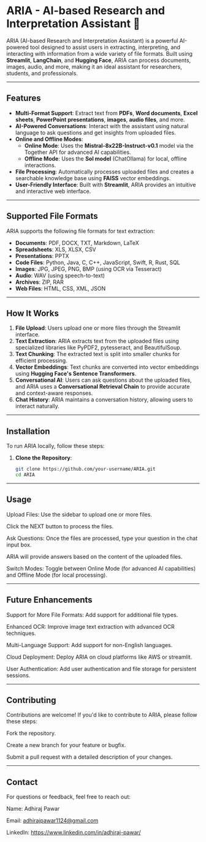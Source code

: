 # ARIA - AI-based Research and Interpretation Assistant 🚀

ARIA (AI-based Research and Interpretation Assistant) is a powerful AI-powered tool designed to assist users in extracting, interpreting, and interacting with information from a wide variety of file formats. Built using **Streamlit**, **LangChain**, and **Hugging Face**, ARIA can process documents, images, audio, and more, making it an ideal assistant for researchers, students, and professionals.

---

## Features

- **Multi-Format Support**: Extract text from **PDFs**, **Word documents**, **Excel sheets**, **PowerPoint presentations**, **images**, **audio files**, and more.
- **AI-Powered Conversations**: Interact with the assistant using natural language to ask questions and get insights from uploaded files.
- **Online and Offline Modes**: 
  - **Online Mode**: Uses the **Mistral-8x22B-Instruct-v0.1** model via the Together API for advanced AI capabilities.
  - **Offline Mode**: Uses the **Sol model** (ChatOllama) for local, offline interactions.
- **File Processing**: Automatically processes uploaded files and creates a searchable knowledge base using **FAISS** vector embeddings.
- **User-Friendly Interface**: Built with **Streamlit**, ARIA provides an intuitive and interactive web interface.

---

## Supported File Formats

ARIA supports the following file formats for text extraction:
- **Documents**: PDF, DOCX, TXT, Markdown, LaTeX
- **Spreadsheets**: XLS, XLSX, CSV
- **Presentations**: PPTX
- **Code Files**: Python, Java, C, C++, JavaScript, Swift, R, Rust, SQL
- **Images**: JPG, JPEG, PNG, BMP (using OCR via Tesseract)
- **Audio**: WAV (using speech-to-text)
- **Archives**: ZIP, RAR
- **Web Files**: HTML, CSS, XML, JSON

---

## How It Works

1. **File Upload**: Users upload one or more files through the Streamlit interface.
2. **Text Extraction**: ARIA extracts text from the uploaded files using specialized libraries like PyPDF2, pytesseract, and BeautifulSoup.
3. **Text Chunking**: The extracted text is split into smaller chunks for efficient processing.
4. **Vector Embeddings**: Text chunks are converted into vector embeddings using **Hugging Face's Sentence Transformers**.
5. **Conversational AI**: Users can ask questions about the uploaded files, and ARIA uses a **Conversational Retrieval Chain** to provide accurate and context-aware responses.
6. **Chat History**: ARIA maintains a conversation history, allowing users to interact naturally.

---

## Installation

To run ARIA locally, follow these steps:

1. **Clone the Repository**:
   ```bash
   git clone https://github.com/your-username/ARIA.git
   cd ARIA
---

## Usage
Upload Files:
Use the sidebar to upload one or more files.

Click the NEXT button to process the files.

Ask Questions:
Once the files are processed, type your question in the chat input box.

ARIA will provide answers based on the content of the uploaded files.

Switch Modes:
Toggle between Online Mode (for advanced AI capabilities) and Offline Mode (for local processing).

---
## Future Enhancements

Support for More File Formats: Add support for additional file types.

Enhanced OCR: Improve image text extraction with advanced OCR techniques.

Multi-Language Support: Add support for non-English languages.

Cloud Deployment: Deploy ARIA on cloud platforms like AWS or streamlit.

User Authentication: Add user authentication and file storage for persistent sessions.

---
## Contributing

Contributions are welcome! If you'd like to contribute to ARIA, please follow these steps:

Fork the repository.

Create a new branch for your feature or bugfix.

Submit a pull request with a detailed description of your changes.

---

## Contact
For questions or feedback, feel free to reach out:

Name: Adhiraj Pawar

Email: adhirajpawar1124@gmail.com

LinkedIn: https://www.linkedin.com/in/adhiraj-pawar/
